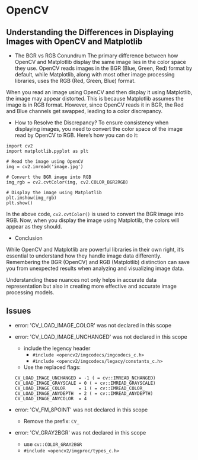 # OpenCV

## Understanding the Differences in Displaying Images with OpenCV and Matplotlib
- The BGR vs RGB Conundrum
The primary difference between how OpenCV and Matplotlib display the same image lies in the color space they use. OpenCV reads images in the BGR (Blue, Green, Red) format by default, while Matplotlib, along with most other image processing libraries, uses the RGB (Red, Green, Blue) format.

When you read an image using OpenCV and then display it using Matplotlib, the image may appear distorted. This is because Matplotlib assumes the image is in RGB format. However, since OpenCV reads it in BGR, the Red and Blue channels get swapped, leading to a color discrepancy.

- How to Resolve the Discrepancy?
To ensure consistency when displaying images, you need to convert the color space of the image read by OpenCV to RGB. Here’s how you can do it:
```
import cv2
import matplotlib.pyplot as plt

# Read the image using OpenCV
img = cv2.imread('image.jpg')

# Convert the BGR image into RGB
img_rgb = cv2.cvtColor(img, cv2.COLOR_BGR2RGB)

# Display the image using Matplotlib
plt.imshow(img_rgb)
plt.show()
```
In the above code, `cv2.cvtColor()` is used to convert the BGR image into RGB. Now, when you display the image using Matplotlib, the colors will appear as they should.

- Conclusion

While OpenCV and Matplotlib are powerful libraries in their own right, it’s essential to understand how they handle image data differently. Remembering the BGR (OpenCV) and RGB (Matplotlib) distinction can save you from unexpected results when analyzing and visualizing image data.

Understanding these nuances not only helps in accurate data representation but also in creating more effective and accurate image processing models.






## Issues
- error: 'CV_LOAD_IMAGE_COLOR' was not declared in this scope
- error: 'CV_LOAD_IMAGE_UNCHANGED' was not declared in this scope
  - include the legency header
    - `#include <opencv2/imgcodecs/imgcodecs_c.h>`
    - `#include <opencv2/imgcodecs/legacy/constants_c.h>`
  - Use the replaced flags:
  ```
  CV_LOAD_IMAGE_UNCHANGED = -1 ( = cv::IMREAD_NCHANGED)
  CV_LOAD_IMAGE_GRAYSCALE = 0 ( = cv::IMREAD_GRAYSCALE)
  CV_LOAD_IMAGE_COLOR     = 1 ( = cv::IMREAD_COLOR_
  CV_LOAD_IMAGE_ANYDEPTH  = 2 ( = cv::IMREAD_ANYDEPTH)
  CV_LOAD_IMAGE_ANYCOLOR  = 4
  ```

- error: 'CV_FM_8POINT' was not declared in this scope
  - Remove the prefix: `CV_`

- error: 'CV_GRAY2BGR' was not declared in this scope
  - use `cv::COLOR_GRAY2BGR`
  - `#include <opencv2/imgproc/types_c.h>`


